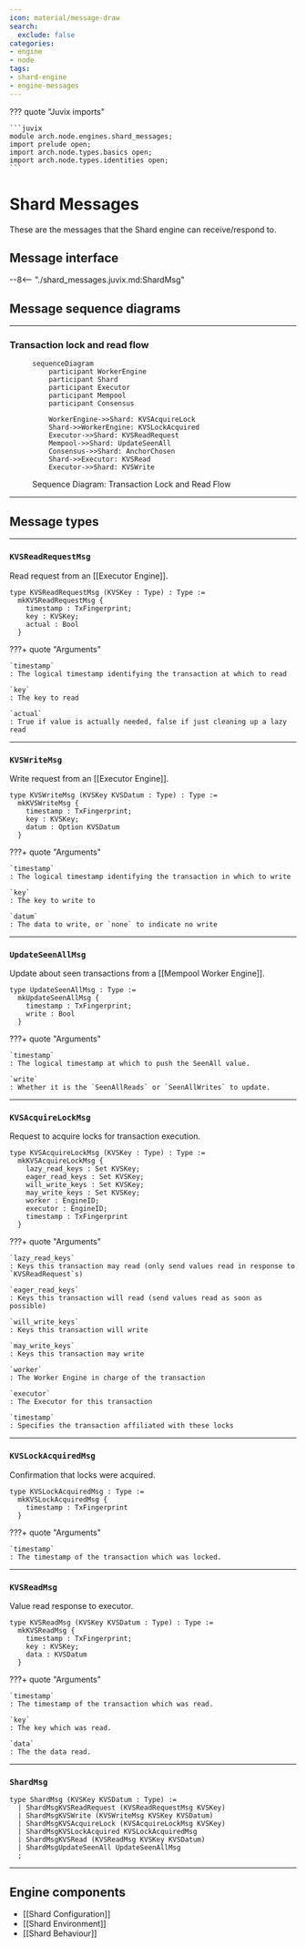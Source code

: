 ```yaml
---
icon: material/message-draw
search:
  exclude: false
categories:
- engine
- node
tags:
- shard-engine
- engine-messages
---
```


??? quote "Juvix imports"

    ```juvix
    module arch.node.engines.shard_messages;
    import prelude open;
    import arch.node.types.basics open;
    import arch.node.types.identities open;
    ```

# Shard Messages

These are the messages that the Shard engine can receive/respond to.

## Message interface

--8<-- "./shard_messages.juvix.md:ShardMsg"

## Message sequence diagrams

---

### Transaction lock and read flow

<!-- --8<-- [start:message-sequence-diagram] -->
<figure markdown="span">

```mermaid
sequenceDiagram
    participant WorkerEngine
    participant Shard
    participant Executor
    participant Mempool
    participant Consensus

    WorkerEngine->>Shard: KVSAcquireLock
    Shard->>WorkerEngine: KVSLockAcquired
    Executor->>Shard: KVSReadRequest
    Mempool->>Shard: UpdateSeenAll
    Consensus->>Shard: AnchorChosen
    Shard->>Executor: KVSRead
    Executor->>Shard: KVSWrite
```

<figcaption markdown="span">
Sequence Diagram: Transaction Lock and Read Flow
</figcaption>
</figure>
<!-- --8<-- [end:message-sequence-diagram] -->

---

## Message types

---

### `KVSReadRequestMsg`

Read request from an [[Executor Engine]].

<!-- --8<-- [start:KVSReadRequestMsg] -->
```juvix
type KVSReadRequestMsg (KVSKey : Type) : Type :=
  mkKVSReadRequestMsg {
    timestamp : TxFingerprint;
    key : KVSKey;
    actual : Bool
  }
```
<!-- --8<-- [end:KVSReadRequestMsg] -->

???+ quote "Arguments"

    `timestamp`
    : The logical timestamp identifying the transaction at which to read

    `key`
    : The key to read

    `actual`
    : True if value is actually needed, false if just cleaning up a lazy read

---

### `KVSWriteMsg`

Write request from an [[Executor Engine]].

<!-- --8<-- [start:KVSWriteMsg] -->
```juvix
type KVSWriteMsg (KVSKey KVSDatum : Type) : Type :=
  mkKVSWriteMsg {
    timestamp : TxFingerprint;
    key : KVSKey;
    datum : Option KVSDatum
  }
```
<!-- --8<-- [end:KVSWriteMsg] -->

???+ quote "Arguments"

    `timestamp`
    : The logical timestamp identifying the transaction in which to write

    `key`
    : The key to write to

    `datum`
    : The data to write, or `none` to indicate no write

---

### `UpdateSeenAllMsg`

Update about seen transactions from a [[Mempool Worker Engine]].

<!-- --8<-- [start:UpdateSeenAllMsg] -->
```juvix
type UpdateSeenAllMsg : Type :=
  mkUpdateSeenAllMsg {
    timestamp : TxFingerprint;
    write : Bool
  }
```
<!-- --8<-- [end:UpdateSeenAllMsg] -->

???+ quote "Arguments"

    `timestamp`
    : The logical timestamp at which to push the SeenAll value.

    `write`
    : Whether it is the `SeenAllReads` or `SeenAllWrites` to update.

---

### `KVSAcquireLockMsg`

Request to acquire locks for transaction execution.

<!-- --8<-- [start:KVSAcquireLockMsg] -->
```juvix
type KVSAcquireLockMsg (KVSKey : Type) : Type :=
  mkKVSAcquireLockMsg {
    lazy_read_keys : Set KVSKey;
    eager_read_keys : Set KVSKey;
    will_write_keys : Set KVSKey;
    may_write_keys : Set KVSKey;
    worker : EngineID;
    executor : EngineID;
    timestamp : TxFingerprint
  }
```
<!-- --8<-- [end:KVSAcquireLockMsg] -->

???+ quote "Arguments"

    `lazy_read_keys`
    : Keys this transaction may read (only send values read in response to `KVSReadRequest`s)

    `eager_read_keys`
    : Keys this transaction will read (send values read as soon as possible)

    `will_write_keys`
    : Keys this transaction will write

    `may_write_keys`
    : Keys this transaction may write

    `worker`
    : The Worker Engine in charge of the transaction

    `executor`
    : The Executor for this transaction

    `timestamp`
    : Specifies the transaction affiliated with these locks

---

### `KVSLockAcquiredMsg`

Confirmation that locks were acquired.

<!-- --8<-- [start:KVSLockAcquiredMsg] -->
```juvix
type KVSLockAcquiredMsg : Type :=
  mkKVSLockAcquiredMsg {
    timestamp : TxFingerprint
  }
```
<!-- --8<-- [end:KVSLockAcquiredMsg] -->

???+ quote "Arguments"

    `timestamp`
    : The timestamp of the transaction which was locked.

---

### `KVSReadMsg`

Value read response to executor.

<!-- --8<-- [start:KVSReadMsg] -->
```juvix
type KVSReadMsg (KVSKey KVSDatum : Type) : Type :=
  mkKVSReadMsg {
    timestamp : TxFingerprint;
    key : KVSKey;
    data : KVSDatum
  }
```
<!-- --8<-- [end:KVSReadMsg] -->

???+ quote "Arguments"

    `timestamp`
    : The timestamp of the transaction which was read.

    `key`
    : The key which was read.

    `data`
    : The the data read.

---

### `ShardMsg`

<!-- --8<-- [start:ShardMsg] -->
```juvix
type ShardMsg (KVSKey KVSDatum : Type) :=
  | ShardMsgKVSReadRequest (KVSReadRequestMsg KVSKey)
  | ShardMsgKVSWrite (KVSWriteMsg KVSKey KVSDatum)
  | ShardMsgKVSAcquireLock (KVSAcquireLockMsg KVSKey)
  | ShardMsgKVSLockAcquired KVSLockAcquiredMsg
  | ShardMsgKVSRead (KVSReadMsg KVSKey KVSDatum)
  | ShardMsgUpdateSeenAll UpdateSeenAllMsg
  ;
```
<!-- --8<-- [end:ShardMsg] -->

---

## Engine components

- [[Shard Configuration]]
- [[Shard Environment]]
- [[Shard Behaviour]]
